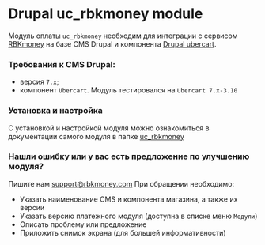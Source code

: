 # Drupal uc_rbkmoney module

Модуль оплаты `uc_rbkmoney` необходим для интеграции с сервисом [RBKmoney](http://rbk.money/) на базе CMS Drupal и компонента [Drupal ubercart](https://www.drupal.org/project/ubercart).


### Требования к CMS Drupal:
* версия `7.x`;
* компонент `Ubercart`. Модуль тестировался на `Ubercart 7.x-3.10`


### Установка и настройка

С установкой и настройкой модуля можно ознакомиться в документации самого модуля в папке [uc_rbkmoney](uc_rbkmoney)


### Нашли ошибку или у вас есть предложение по улучшению модуля?

Пишите нам support@rbkmoney.com
При обращении необходимо:
* Указать наименование CMS и компонента магазина, а также их версии
* Указать версию платежного модуля (доступна в списке меню `Модули`)
* Описать проблему или предложение
* Приложить снимок экрана (для большей информативности)
